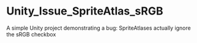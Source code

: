 # Unity_Issue_SpriteAtlas_sRGB
A simple Unity project demonstrating a bug: SpriteAtlases actually ignore the sRGB checkbox
